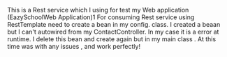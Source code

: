 This is a Rest service which I using for test my Web application (EazySchoolWeb Application)1
For consuming Rest service using RestTemplate need to create a bean in my config. class. I created a beaan but I can't autowired from my ContactController. 
In my case it is a error at runtime. I delete this bean and create again but in my main class . At this time was with any issues , and work perfectly!
